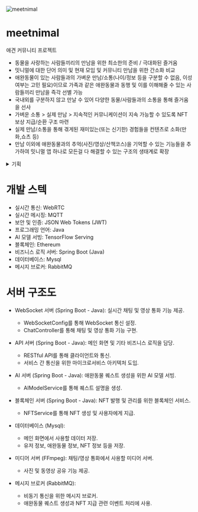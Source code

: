 ![meetnimal](https://github.com/ccommit-dev/meetnimal/assets/77635521/ed1947f9-ce22-4cb8-b594-71b2419866e6)
# meetnimal
애견 커뮤니티 프로젝트

- 동물을 사랑하는 사람들끼리의 만남을 위한 최소한의 준비 / 극대화된 즐거움
- 밋니멀에 대한 단어 의미 및 현재 모임 및 커뮤니티 만남을 위한 간소화 비교
- 애완동물이 있는 사람들과의 가벼운 만남/소통(나이/정보 등을 구분할 수 없음, 이성 여부는 고민 필요)이므로 가족과 같은 애완동물과 동행 및 이를 이해해줄 수 있는 사람들끼리 만남을 즉각 선별 가능
- 국내외를 구분하지 않고 만날 수 있어 다양한 동물/사람들과의 소통을 통해 즐거움을 선사
- 가벼운 소통 > 실제 만남 > 지속적인 커뮤니케이션이 지속 가능할 수 있도록 NFT 보상 지급/순환 구조 마련
-  실제 만남/소통을 통해 겪게된 재미있는(또는 신기한) 경험들을 컨텐츠로 소화(만화,쇼츠 등)
- 만남 이외에 애완동물과의 추억(사진/영상/산책코스)을 기억할 수 있는 기능들을 추가하여 밋니멀 앱 하나로 모든걸 다 해결할 수 있는 구조의 생태계로 확장
<details>
<summary>기획</summary>
<div markdown="1">
- 로딩 화면(진입 시 배경 화면)
</div>
<div>
- 메인 화면(구체적인 UI 구성에 대한 논의 필요) 
</div>
<div>
- 채팅/영상 통화 기능(사진/동영상 공유 기능)
</div>
<div>
- 프로필 기능
</div>
<div>
- AI를 이용한 애완동물 유형별 퀘스트 생성/NFT 지급
</div>
</details>

 
# 개발 스텍
- 실시간 통신: WebRTC
- 실시간 메시징: MQTT
- 보안 및 인증: JSON Web Tokens (JWT)
- 프로그래밍 언어: Java
- AI 모델 서빙: TensorFlow Serving
- 블록체인: Ethereum
- 비즈니스 로직 서버: Spring Boot (Java)
- 데이터베이스: Mysql
- 메시지 브로커: RabbitMQ

# 서버 구조도
-  WebSocket 서버 (Spring Boot - Java): 실시간 채팅 및 영상 통화 기능 제공.
	-  WebSocketConfig를 통해 WebSocket 통신 설정.
	-  ChatController를 통해 채팅 및 영상 통화 기능 구현.

-  API 서버 (Spring Boot - Java): 메인 화면 및 기타 비즈니스 로직을 담당.
	-  RESTful API를 통해 클라이언트와 통신.
	-  서비스 간 통신을 위한 마이크로서비스 아키텍처 도입.

-  AI 서버 (Spring Boot - Java): 애완동물 퀘스트 생성을 위한 AI 모델 서빙.
	-  AIModelService를 통해 퀘스트 설명을 생성.

-  블록체인 서버 (Spring Boot - Java): NFT 발행 및 관리를 위한 블록체인 서비스.
	-  NFTService를 통해 NFT 생성 및 사용자에게 지급.

-  데이터베이스 (Mysql):
	-  메인 화면에서 사용할 데이터 저장.
	-  유저 정보, 애완동물 정보, NFT 정보 등을 저장.

-  미디어 서버 (FFmpeg): 채팅/영상 통화에서 사용할 미디어 서버.
	-  사진 및 동영상 공유 기능 제공.

-  메시지 브로커 (RabbitMQ):
	-  비동기 통신을 위한 메시지 브로커.
	-  애완동물 퀘스트 생성과 NFT 지급 관련 이벤트 처리에 사용.


